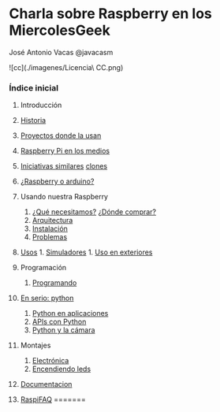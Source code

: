 # Charla sobre Raspberry en los MiercolesGeek

José Antonio Vacas @javacasm

![cc](./imagenes/Licencia\ CC.png)

### Índice inicial


1. Introducción
  1. [Historia](./historia.md)
  1. [Proyectos donde la usan](./proyectos.md)
  1. [Raspberry Pi en los medios](./raspiMedios.md)
  1. [Iniciativas similares](./iniciativasSimilares.md)  [clones](./clones.md)
  1. [¿Raspberry o arduino?](./raspberryVSarduino.md)

1. Usando nuestra Raspberry
	1. [¿Qué necesitamos?](./equipo.md) [¿Dónde comprar?](./dondeyquecompar.md)
	1. [Arquitectura](./estructura.md)
	1. [Instalación](./instalacion.md)
	1. [Problemas](./problemas.md)
  1. [Usos](./usos.md)
	1. [Simuladores](./simuladores.md)
	1. [Uso en exteriores](./Exteriores.md)

1. Programación
	1. [Programando](./programando.md)
  1. [En serio: python](./python.md)
		1. [Python en aplicaciones](./aplicaciones.md)
		1. [APIs con Python](./apis.md)
		1. [Python y la cámara](./openCV.md)

1. Montajes
	1. [Electrónica](./electronica.md)
	1. [Encendiendo leds](./leds.md)

1. [Documentacion](./documentacion.md)

1. [RaspiFAQ](./RaspiFAQ.md)
=======
